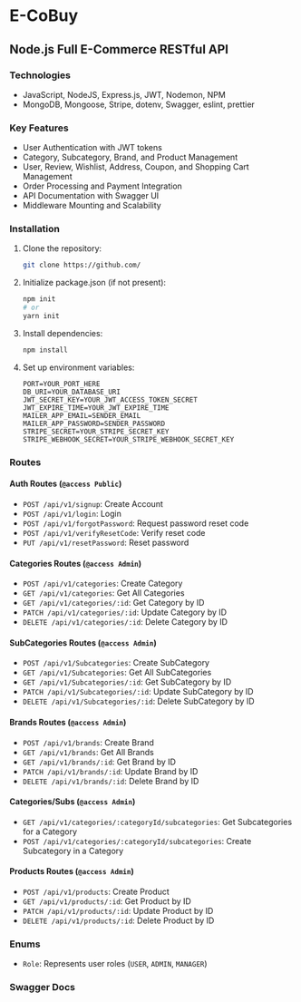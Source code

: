 
# E-CoBuy

## Node.js Full E-Commerce RESTful API

### Technologies
- JavaScript, NodeJS, Express.js, JWT, Nodemon, NPM
- MongoDB, Mongoose, Stripe, dotenv, Swagger, eslint, prettier

### Key Features
- User Authentication with JWT tokens
- Category, Subcategory, Brand, and Product Management
- User, Review, Wishlist, Address, Coupon, and Shopping Cart Management
- Order Processing and Payment Integration
- API Documentation with Swagger UI
- Middleware Mounting and Scalability

### Installation
1. Clone the repository:
    ```bash
    git clone https://github.com/
    ```
2. Initialize package.json (if not present):
    ```bash
    npm init
    # or
    yarn init
    ```
3. Install dependencies:
    ```bash
    npm install
    ```
4. Set up environment variables:
    ```env
    PORT=YOUR_PORT_HERE
    DB_URI=YOUR_DATABASE_URI
    JWT_SECRET_KEY=YOUR_JWT_ACCESS_TOKEN_SECRET
    JWT_EXPIRE_TIME=YOUR_JWT_EXPIRE_TIME
    MAILER_APP_EMAIL=SENDER_EMAIL
    MAILER_APP_PASSWORD=SENDER_PASSWORD
    STRIPE_SECRET=YOUR_STRIPE_SECRET_KEY
    STRIPE_WEBHOOK_SECRET=YOUR_STRIPE_WEBHOOK_SECRET_KEY
    ```

### Routes

#### Auth Routes (`@access Public`)
- `POST /api/v1/signup`: Create Account
- `POST /api/v1/login`: Login
- `POST /api/v1/forgotPassword`: Request password reset code
- `POST /api/v1/verifyResetCode`: Verify reset code
- `PUT /api/v1/resetPassword`: Reset password

#### Categories Routes (`@access Admin`)
- `POST /api/v1/categories`: Create Category
- `GET /api/v1/categories`: Get All Categories
- `GET /api/v1/categories/:id`: Get Category by ID
- `PATCH /api/v1/categories/:id`: Update Category by ID
- `DELETE /api/v1/categories/:id`: Delete Category by ID

#### SubCategories Routes (`@access Admin`)
- `POST /api/v1/Subcategories`: Create SubCategory
- `GET /api/v1/Subcategories`: Get All SubCategories
- `GET /api/v1/Subcategories/:id`: Get SubCategory by ID
- `PATCH /api/v1/Subcategories/:id`: Update SubCategory by ID
- `DELETE /api/v1/Subcategories/:id`: Delete SubCategory by ID

#### Brands Routes (`@access Admin`)
- `POST /api/v1/brands`: Create Brand
- `GET /api/v1/brands`: Get All Brands
- `GET /api/v1/brands/:id`: Get Brand by ID
- `PATCH /api/v1/brands/:id`: Update Brand by ID
- `DELETE /api/v1/brands/:id`: Delete Brand by ID

#### Categories/Subs (`@access Admin`)
- `GET /api/v1/categories/:categoryId/subcategories`: Get Subcategories for a Category
- `POST /api/v1/categories/:categoryId/subcategories`: Create Subcategory in a Category

#### Products Routes (`@access Admin`)
- `POST /api/v1/products`: Create Product
- `GET /api/v1/products/:id`: Get Product by ID
- `PATCH /api/v1/products/:id`: Update Product by ID
- `DELETE /api/v1/products/:id`: Delete Product by ID

### Enums
- `Role`: Represents user roles (`USER`, `ADMIN`, `MANAGER`)

### Swagger Docs
